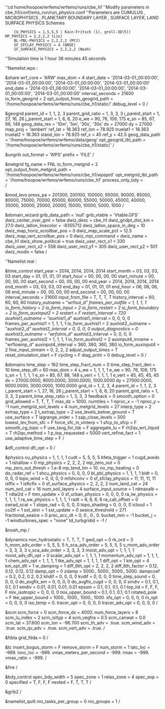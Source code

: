 ''cd home/hoopoe/wrfems/wrfems/runs/cbe_h1
''Modify parameters in cbe_h1/conf/ems_run/run_physics.conf
''Parameters are CUMULUS , MICROPHYSICS , PLANETARY BOUNDARY LAYER ,  SURFACE LAYER, LAND SURFACE PHYSICS Schemes
		
		CU_PHYSICS = 1,5,5,5 ( Kain-Fritsch (1), grell-3D(5))
    MP_PHYSICS = 2,2,2,2 (Lin)
		BL-PBL-PHYSICS = 2,2,2,2 (MYJ)
		SF_SFCLAY_PHYSICS = 4 (QNSE)
		SF_SURFACE_PHYSICS = 2,2,2,2 (Noah)

''Simulation time is 1 hour 38 minutes 45 seconds

''Namelist.wps :

&share
 wrf_core                   = 'ARW'
 max_dom                    = 4
 start_date                 = '2014-03-01_00:00:00', '2014-03-01_00:00:00', '2014-03-01_00:00:00', '2014-03-01_00:00:00'
 end_date                   = '2014-03-01_06:00:00', '2014-03-01_00:00:00', '2014-03-01_00:00:00', '2014-03-01_00:00:00'
 interval_seconds           = 21600
 io_form_geogrid            = 2
 opt_output_from_geogrid_path = '/home/hoopoe/wrfems/wrfems/runs/cbe_h1/static/'
 debug_level                = 0
/

&geogrid
 parent_id                  = 1, 1, 2, 3
 parent_grid_ratio          = 1, 3, 3, 3
 i_parent_start             = 1, 27, 16, 26
 j_parent_start             = 1, 6, 6, 20
 e_we                       = 90, 76, 109, 175
 e_sn                       = 85, 67, 88, 148
 geog_data_res              = '10m', '5m', '30s', '30s'
 dx                         = 27000
 dy                         = 27000
 map_proj                   = 'lambert'
 ref_lat                    = 18.363
 ref_lon                    = 78.925
 truelat1                   = 18.363
 truelat2                   = 18.363
 stand_lon                  = 78.925
 ref_x                      = 45
 ref_y                      = 42.5
 geog_data_path             = '/home/hoopoe/wrfems/wrfems/data/geog'
 opt_geogrid_tbl_path       = '/home/hoopoe/wrfems/wrfems/runs/cbe_h1/static/'
/

&ungrib
 out_format                 = 'WPS'
 prefix                     = 'FILE'
/

&metgrid
 fg_name                    = FNL
 io_form_metgrid            = 2
 opt_output_from_metgrid_path = '/home/hoopoe/wrfems/wrfems/runs/cbe_h1/wpsprd'
 opt_metgrid_tbl_path       = '/home/hoopoe/wrfems/wrfems/runs/cbe_h1'
 process_only_bdy           =  
/

&mod_levs
 press_pa                   = 201300, 200100, 100000, 95000, 90000, 85000, 80000, 75000, 70000, 65000, 60000, 55000, 50000, 45000, 40000, 35000, 30000, 25000, 20000, 15000, 10000, 5000, 1000
/

&domain_wizard
 grib_data_path             = 'null'
 grib_vtable                = 'Vtable.GFS'
 dwiz_center_over_gmt       = false
 dwiz_desc                  = cbe_h1
 dwiz_gridpt_dist_km        = 27.0
 dwiz_latlon_linecolor      = -8355712
 dwiz_latlon_space_in_deg   = 10
 dwiz_map_horiz_scrollbar_pos = 0
 dwiz_map_scale_pct         = 12.5
 dwiz_map_vert_scrollbar_pos = 0
 dwiz_mpi_command           = 
 dwiz_name                  = cbe_h1
 dwiz_show_political        = true
 dwiz_user_rect_x1          = 330
 dwiz_user_rect_x2          = 558
 dwiz_user_rect_y1          = 305
 dwiz_user_rect_y2          = 501
 dwiz_modis                 = false
/

''Namelist.real :

&time_control
 start_year                 = 2014, 2014, 2014, 2014
 start_month                = 03, 03, 03, 03
 start_day                  = 01, 01, 01, 01
 start_hour                 = 00, 00, 00, 00
 start_minute               = 00, 00, 00, 00
 start_second               = 00, 00, 00, 00
 end_year                   = 2014, 2014, 2014, 2014
 end_month                  = 03, 03, 03, 03
 end_day                    = 01, 01, 01, 01
 end_hour                   = 06, 06, 06, 06
 end_minute                 = 00, 00, 00, 00
 end_second                 = 00, 00, 00, 00
 interval_seconds           = 21600
 input_from_file            = T, T, T, T
 history_interval           = 60, 60, 60, 60
 history_outname            = "wrfout_d<domain>_<date>"
 frames_per_outfile         = 1, 1, 1, 1
 io_form_history            = 2
 io_form_input              = 2
 io_form_restart            = 2
 io_form_boundary           = 2
 io_form_auxinput2          = 2
 restart                    = F
 restart_interval           = 720
 auxhist1_outname           = "auxhist1_d<domain>_<date>"
 auxhist1_interval          = 0, 0, 0, 0
 frames_per_auxhist1        = 1, 1, 1, 1
 io_form_auxhist1           = 2
 auxhist2_outname           = "auxhist2_d<domain>_<date>"
 auxhist2_interval          = 0, 0, 0, 0
 output_diagnostics         = 0
 auxhist3_outname           = "wrfxtrm_d<domain>_<date>"
 auxhist3_interval          = 0, 0, 0, 0
 frames_per_auxhist2        = 1, 1, 1, 1
 io_form_auxhist2           = 2
 auxinput4_inname           = "wrflowinp_d<domain>"
 auxinput4_interval         = 360, 360, 360, 360
 io_form_auxinput4          = 2
 fine_input_stream          = 0, 2, 2, 2
 adjust_output_times        = T
 reset_simulation_start     = F
 cycling                    = F
 diag_print                 = 0
 debug_level                = 0
/

&domains
 time_step                  = 162
 time_step_fract_num        = 0
 time_step_fract_den        = 10
 time_step_dfi              = 60
 max_dom                    = 4
 s_we                       = 1, 1, 1, 1
 e_we                       = 90, 76, 109, 175
 s_sn                       = 1, 1, 1, 1
 e_sn                       = 85, 67, 88, 148
 s_vert                     = 1, 1, 1, 1
 e_vert                     = 45, 45, 45, 45
 dx                         = 27000.0000, 9000.0000, 3000.0000, 1000.0000
 dy                         = 27000.0000, 9000.0000, 3000.0000, 1000.0000
 grid_id                    = 1, 2, 3, 4
 parent_id                  = 1, 1, 2, 3
 i_parent_start             = 1, 27, 16, 26
 j_parent_start             = 1, 6, 6, 20
 parent_grid_ratio          = 1, 3, 3, 3
 parent_time_step_ratio     = 1, 3, 3, 3
 feedback                   = 0
 smooth_option              = 0
 grid_allowed               = T, T, T, T
 max_dz                     = 1000.
 numtiles                   = 1
 nproc_x                    = -1
 nproc_y                    = -1
 num_metgrid_soil_levels    = 4
 num_metgrid_levels         = 27
 interp_type                = 2
 extrap_type                = 2
 t_extrap_type              = 2
 use_levels_below_ground    = T
 use_surface                = T
 lagrange_order             = 1
 zap_close_levels           = 500
 lowest_lev_from_sfc        = F
 force_sfc_in_vinterp       = 1
 sfcp_to_sfcp               = F
 smooth_cg_topo             = F
 use_tavg_for_tsk           = F
 aggregate_lu               = F
 rh2qv_wrt_liquid           = T
 rh2qv_method               = 1
 p_top_requested            = 5000
 vert_refine_fact           = 1
 use_adaptive_time_step     = F
/

&dfi_control
 dfi_opt                    = 0
/

&physics
 cu_physics                 = 1, 1, 1, 1
 cudt                       = 5, 5, 5, 5
 kfeta_trigger              = 1
 cugd_avedx                 = 1
 ishallow                   = 0
 mp_physics                 = 2, 2, 2, 2
 mp_zero_out                = 0
 mp_zero_out_thresh         = 1.e-8
 mp_tend_lim                = 10.
 no_mp_heating              = 0
 do_radar_ref               = 1
 shcu_physics               = 0, 0, 0, 0
 bl_pbl_physics             = 1, 1, 1, 1
 bldt                       = 0, 0, 0, 0
 topo_wind                  = 0, 0, 0, 0
 mfshconv                   = 0
 sf_sfclay_physics          = 11, 11, 11, 11
 isfflx                     = 1
 isftcflx                   = 0
 sf_surface_physics         = 2, 2, 2, 2
 num_land_cat               = 24
 num_soil_cat               = 16
 num_soil_layers            = 4
 surface_input_source       = 1
 rdmaxalb                   = T
 rdlai2d                    = F
 tmn_update                 = 0
 sf_urban_physics           = 0, 0, 0, 0
 ra_lw_physics              = 1, 1, 1, 1
 ra_sw_physics              = 1, 1, 1, 1
 radt                       = 6, 6, 6, 6
 ra_call_offset             = 0
 swrad_scat                 = 1
 slope_rad                  = 0, 0, 0, 0
 topo_shading               = 0, 0, 0, 0
 icloud                     = 1
 co2tf                      = 1
 sst_skin                   = 1
 sst_update                 = 0
 seaice_threshold           = 271
 fractional_seaice          = 0
 prec_acc_dt                = 0, 0., 0., 0.
 bucket_mm                  = -1
 bucket_j                   = -1
 windturbines_spec          = "none"
 td_turbgridid              = -1
/

&noah_mp
/

&dynamics
 non_hydrostatic            = T, T, T, T
 gwd_opt                    = 0
 rk_ord                     = 3
 h_mom_adv_order            = 5, 5, 5, 5
 h_sca_adv_order            = 5, 5, 5, 5
 v_mom_adv_order            = 3, 3, 3, 3
 v_sca_adv_order            = 3, 3, 3, 3
 moist_adv_opt              = 1, 1, 1, 1
 moist_adv_dfi_opt          = 0
 scalar_adv_opt             = 1, 1, 1, 1
 momentum_adv_opt           = 1, 1, 1, 1
 chem_adv_opt               = 1, 1, 1, 1
 tke_adv_opt                = 1, 1, 1, 1
 diff_opt                   = 1
 km_opt                     = 4
 km_opt_dfi                 = 1
 w_damping                  = 1
 diff_6th_opt               = 2, 2, 2, 2
 diff_6th_factor            = 0.12, 0.12, 0.12, 0.12
 damp_opt                   = 0
 zdamp                      = 5000., 5000., 5000., 5000.
 dampcoef                   = 0.2, 0.2, 0.2, 0.2
 khdif                      = 0, 0, 0, 0
 kvdif                      = 0, 0, 0, 0
 time_step_sound            = 0, 0, 0, 0
 do_avgflx_em               = 0, 0, 0, 0
 do_avgflx_cugd             = 0, 0, 0, 0
 smdiv                      = 0.1, 0.1, 0.1, 0.1
 emdiv                      = 0.01, 0.01, 0.01, 0.01
 epssm                      = 0.1, 0.1, 0.1, 0.1
 top_lid                    = F, F, F, F
 mix_isotropic              = 0, 0, 0, 0
 mix_upper_bound            = 0.1, 0.1, 0.1, 0.1
 rotated_pole               = F
 tke_upper_bound            = 1000., 1000., 1000., 1000.
 sfs_opt                    = 0, 0, 0, 0
 m_opt                      = 0, 0, 0, 0
 iso_temp                   = 0.
 tracer_opt                 = 0, 0, 0, 0
 tracer_adv_opt             = 0, 0, 0, 0
/

&scm
 scm_force                  = 0
 scm_force_dx               = 4000.
 num_force_layers           = 8
 scm_lu_index               = 2
 scm_isltyp                 = 4
 scm_vegfra                 = 0.5
 scm_canwat                 = 0.0
 scm_lat                    = 37.600
 scm_lon                    = -96.700
 scm_th_adv                 = .true.
 scm_wind_adv               = .true.
 scm_qv_adv                 = .true.
 scm_vert_adv               = .true.
/

&fdda
 grid_fdda                  = 0
/

&tc
 insert_bogus_storm         = F
 remove_storm               = F
 num_storm                  = 1
 latc_loc                   = -999.
 lonc_loc                   = -999.
 vmax_meters_per_second     = -999.
 rmax                       = -999.
 vmax_ratio                 = -999.
/

&fire
/

&bdy_control
 spec_bdy_width             = 5
 spec_zone                  = 1
 relax_zone                 = 4
 spec_exp                   = 0
 specified                  = T, F, F, F
 nested                     = F, T, T, T
/

&grib2
/

&namelist_quilt
 nio_tasks_per_group        = 0
 nio_groups                 = 1
/
